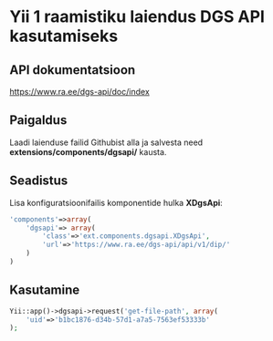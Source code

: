 Yii 1 raamistiku laiendus DGS API kasutamiseks
==========================================================

API dokumentatsioon
-----------------------
https://www.ra.ee/dgs-api/doc/index

Paigaldus
-----------------------
Laadi laienduse failid Githubist alla ja salvesta need **extensions/components/dgsapi/** kausta.

Seadistus
--------------------
Lisa konfiguratsioonifailis komponentide hulka **XDgsApi**:

```php
'components'=>array(
    'dgsapi'=> array(
        'class'=>'ext.components.dgsapi.XDgsApi',
        'url'=>'https://www.ra.ee/dgs-api/api/v1/dip/'
    )
)
```

Kasutamine
--------------------
```php
Yii::app()->dgsapi->request('get-file-path', array(
    'uid'=>'b1bc1876-d34b-57d1-a7a5-7563ef53333b'
);
```